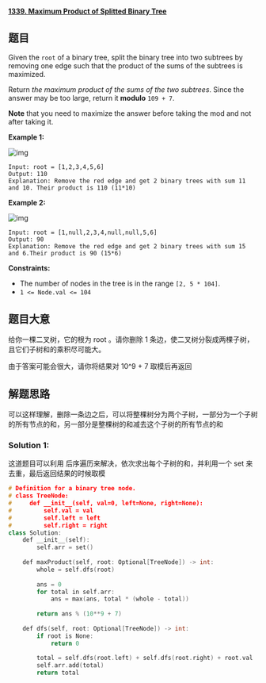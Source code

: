 #### [1339. Maximum Product of Splitted Binary Tree](https://leetcode.cn/problems/maximum-product-of-splitted-binary-tree/)

## 题目

Given the `root` of a binary tree, split the binary tree into two subtrees by removing  one edge such that the product of the sums of the subtrees is maximized.

Return *the maximum product of the sums of the two subtrees*. Since the answer may be too large, return it **modulo** `109 + 7`.

**Note** that you need to maximize the answer before taking the mod and not after taking it.

 

**Example 1:**

![img](https://assets.leetcode.com/uploads/2020/01/21/sample_1_1699.png)

```
Input: root = [1,2,3,4,5,6]
Output: 110
Explanation: Remove the red edge and get 2 binary trees with sum 11 and 10. Their product is 110 (11*10)
```

**Example 2:**

![img](https://assets.leetcode.com/uploads/2020/01/21/sample_2_1699.png)

```
Input: root = [1,null,2,3,4,null,null,5,6]
Output: 90
Explanation: Remove the red edge and get 2 binary trees with sum 15 and 6.Their product is 90 (15*6)
```

 

**Constraints:**

- The number of nodes in the tree is in the range `[2, 5 * 104]`.
- `1 <= Node.val <= 104`

## 题目大意



给你一棵二叉树，它的根为 root 。请你删除 1 条边，使二叉树分裂成两棵子树，且它们子树和的乘积尽可能大。

由于答案可能会很大，请你将结果对 10^9 + 7 取模后再返回

## 解题思路

可以这样理解，删除一条边之后，可以将整棵树分为两个子树，一部分为一个子树的所有节点的和，另一部分是整棵树的和减去这个子树的所有节点的和

### Solution 1:

这道题目可以利用 后序遍历来解决，依次求出每个子树的和，并利用一个 set 来去重，最后返回结果的时候取模

`````c++
# Definition for a binary tree node.
# class TreeNode:
#     def __init__(self, val=0, left=None, right=None):
#         self.val = val
#         self.left = left
#         self.right = right
class Solution:
    def __init__(self):
        self.arr = set()
    
    def maxProduct(self, root: Optional[TreeNode]) -> int:
        whole = self.dfs(root)
        
        ans = 0
        for total in self.arr:
            ans = max(ans, total * (whole - total))
            
        return ans % (10**9 + 7)
    
    def dfs(self, root: Optional[TreeNode]) -> int:
        if root is None:
            return 0
        
        total = self.dfs(root.left) + self.dfs(root.right) + root.val
        self.arr.add(total)
        return total
`````

